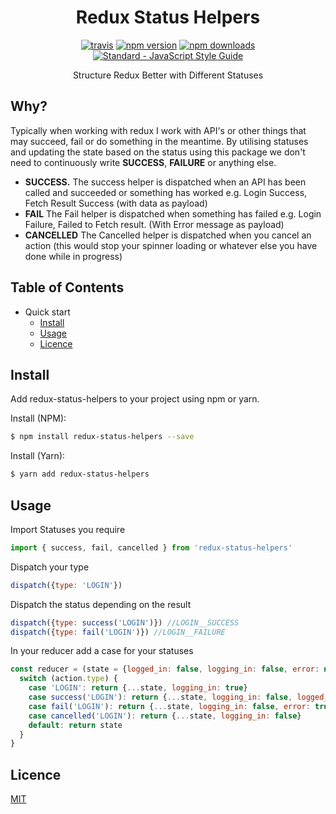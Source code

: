 <h1 align="center">
  Redux Status Helpers
</h1>

<p align="center">
  <a href="https://travis-ci.org/jxshco/redux-status-hepers"><img src="https://travis-ci.org/jxshco/redux-status-helpers.svg?branch=master" alt="travis"></a>
  <a href="https://www.npmjs.com/package/redux-status-helpers"><img src="https://img.shields.io/npm/v/redux-status-helpers.svg" alt="npm version"></a>
  <a href="https://www.npmjs.com/package/redux-status-helpers"><img src="https://img.shields.io/npm/dm/redux-status-helpers.svg" alt="npm downloads"></a>
  <a href="https://standardjs.com"><img src="https://img.shields.io/badge/code_style-standard-brightgreen.svg" alt="Standard - JavaScript Style Guide"></a>
</p>



<p align="center">Structure Redux Better with Different Statuses</p>

## Why?

Typically when working with redux I work with API's or other things that may succeed, fail or do something in the meantime. By utilising statuses and updating the state based on the status using this package we don't need to continuously write **SUCCESS**, **FAILURE** or anything else.

- **SUCCESS.** The success helper is dispatched when an API has been called and succeeded or something has worked e.g. Login Success, Fetch Result Success (with data as payload)
- **FAIL** The Fail helper is dispatched when something has failed e.g. Login Failure, Failed to Fetch result. (With Error message as payload)
- **CANCELLED** The Cancelled helper is dispatched when you cancel an action (this would stop your spinner loading or whatever else you have done while in progress)



## Table of Contents

- Quick start
  - [Install](#install)
  - [Usage](#usage)
  - [Licence](#licence)


## Install

Add redux-status-helpers to your project using npm or yarn.

Install (NPM):
```bash
$ npm install redux-status-helpers --save
```

Install (Yarn):
```bash
$ yarn add redux-status-helpers
```


## Usage

Import Statuses you require

```js
import { success, fail, cancelled } from 'redux-status-helpers'
```

Dispatch your type
```js
dispatch({type: 'LOGIN'})
```

Dispatch the status depending on the result
```js
dispatch({type: success('LOGIN')}) //LOGIN__SUCCESS
dispatch({type: fail('LOGIN')}) //LOGIN__FAILURE
```

In your reducer add a case for your statuses
```js
const reducer = (state = {logged_in: false, logging_in: false, error: null}, action) => {
  switch (action.type) {
    case 'LOGIN': return {...state, logging_in: true}
    case success('LOGIN'): return {...state, logging_in: false, logged_in: true}
    case fail('LOGIN'): return {...state, logging_in: false, error: true}
    case cancelled('LOGIN'): return {...state, logging_in: false}
    default: return state
  }
}


```

## Licence

<a href="https://github.com/jxshco/redux-status-helpers/blob/master/LICENCE">MIT</a>
